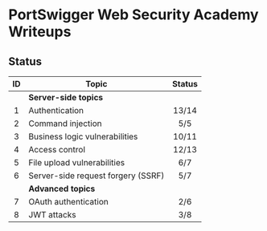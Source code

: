 # PortSwigger Web Security Academy Writeups



## Status

|  ID  | Topic                              | Status |
| :--: | ---------------------------------- | :----: |
|      | **Server-side topics**             |        |
|  1   | Authentication                     | 13/14  |
|  2   | Command injection                  |  5/5   |
|  3   | Business logic vulnerabilities     | 10/11  |
|  4   | Access control                     | 12/13  |
|  5   | File upload vulnerabilities        |  6/7   |
|  6   | Server-side request forgery (SSRF) |  5/7   |
|      | **Advanced topics**                |        |
|  7   | OAuth authentication               |  2/6   |
|  8   | JWT attacks                        |  3/8   |
